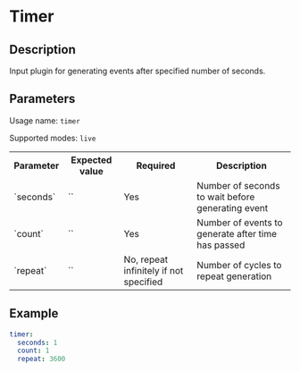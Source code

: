 # Timer

## Description

Input plugin for generating events after specified number of seconds.

## Parameters

Usage name: `timer`

Supported modes: `live`

<table>
    <th>Parameter</th>
    <th>Expected value</th>
    <th>Required</th>
    <th>Description</th>
    <tr>
        <td>`seconds`</td>
        <td>`<float>`</td>
        <td>Yes</td>
        <td>Number of seconds to wait before generating event</td>
    </tr>
    <tr>
        <td>`count`</td>
        <td>`<int>`</td>
        <td>Yes</td>
        <td>Number of events to generate after time has passed</td>
    </tr>
    <tr>
        <td>`repeat`</td>
        <td>`<int>`</td>
        <td>No, repeat infinitely if not specified</td>
        <td>Number of cycles to repeat generation</td>
    </tr>
</table>

## Example

```yaml
timer:
  seconds: 1
  count: 1
  repeat: 3600
```